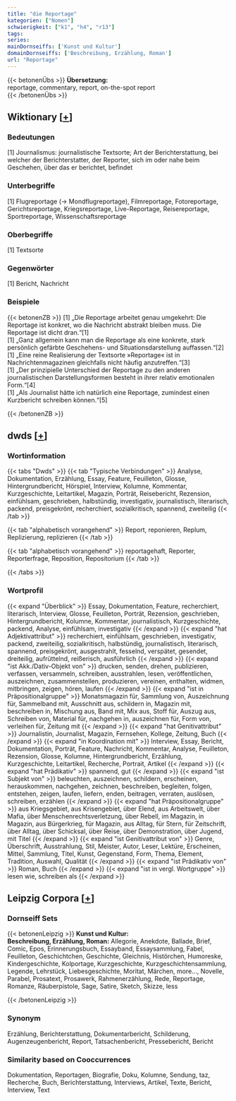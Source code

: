 ```yaml
---
title: "die Reportage"
kategorien: ["Nomen"]
schwierigkeit: ["k1", "h4", "r13"]
tags:
series:
mainDornseiffs: ['Kunst und Kultur']
domainDornseiffs: ['Beschreibung, Erzählung, Roman']
url: "Reportage"
---
```


{{< betonenÜbs >}}
**Übersetzung:**  
reportage, commentary, report, on-the-spot report  
{{< /betonenÜbs >}}

## Wiktionary [[+](https://de.wiktionary.org/wiki/Reportage)]

### Bedeutungen
[1] Journalismus: journalistische Textsorte; Art der Berichterstattung, bei welcher der Berichterstatter, der Reporter, sich im oder nahe beim Geschehen, über das er berichtet, befindet  

### Unterbegriffe
[1] Flugreportage (→ Mondflugreportage), Filmreportage, Fotoreportage, Gerichtsreportage, Kriegsreportage, Live-Reportage, Reisereportage, Sportreportage, Wissenschaftsreportage  

### Oberbegriffe
[1] Textsorte  

### Gegenwörter
[1] Bericht, Nachricht  

### Beispiele
{{< betonenZB >}}
[1] „Die Reportage arbeitet genau umgekehrt: Die Reportage ist konkret, wo die Nachricht abstrakt bleiben muss. Die Reportage ist dicht dran.“[1]  
[1] „Ganz allgemein kann man die Reportage als eine konkrete, stark persönlich gefärbte Geschehens- und Situationsdarstellung auffassen.“[2]  
[1] „Eine reine Realisierung der Textsorte »Reportage« ist in Nachrichtenmagazinen gleichfalls nicht häufig anzutreffen.“[3]  
[1] „Der prinzipielle Unterschied der Reportage zu den anderen journalistischen Darstellungsformen besteht in ihrer relativ emotionalen Form.“[4]  
[1] „Als Journalist hätte ich natürlich eine Reportage, zumindest einen Kurzbericht schreiben können.“[5]  

{{< /betonenZB >}}


## dwds [[+](https://www.dwds.de/wb/Reportage)]

### Wortinformation
{{< tabs "Dwds" >}}
{{< tab "Typische Verbindungen" >}}
Analyse, Dokumentation, Erzählung, Essay, Feature, Feuilleton, Glosse, Hintergrundbericht, Hörspiel, Interview, Kolumne, Kommentar, Kurzgeschichte, Leitartikel, Magazin, Porträt, Reisebericht, Rezension, einfühlsam, geschrieben, halbstündig, investigativ, journalistisch, literarisch, packend, preisgekrönt, recherchiert, sozialkritisch, spannend, zweiteilig
{{< /tab >}}

{{< tab "alphabetisch vorangehend" >}}
Report, reponieren, Replum, Replizierung, replizieren
{{< /tab >}}

{{< tab "alphabetisch vorangehend" >}}
reportagehaft, Reporter, Reporterfrage, Reposition, Repositorium
{{< /tab >}}

{{< /tabs >}}

### Wortprofil
{{< expand "Überblick" >}} Essay, Dokumentation, Feature, recherchiert, literarisch, Interview, Glosse, Feuilleton, Porträt, Rezension, geschrieben, Hintergrundbericht, Kolumne, Kommentar, journalistisch, Kurzgeschichte, packend, Analyse, einfühlsam, investigativ {{< /expand >}}
{{< expand "hat Adjektivattribut" >}} recherchiert, einfühlsam, geschrieben, investigativ, packend, zweiteilig, sozialkritisch, halbstündig, journalistisch, literarisch, spannend, preisgekrönt, ausgestrahlt, fesselnd, verspätet, gesendet, dreiteilig, aufrüttelnd, reißerisch, ausführlich {{< /expand >}}
{{< expand "ist Akk./Dativ-Objekt von" >}} drucken, senden, drehen, publizieren, verfassen, versammeln, schreiben, ausstrahlen, lesen, veröffentlichen, auszeichnen, zusammenstellen, produzieren, vereinen, enthalten, widmen, mitbringen, zeigen, hören, laufen {{< /expand >}}
{{< expand "ist in Präpositionalgruppe" >}} Monatsmagazin für, Sammlung von, Auszeichnung für, Sammelband mit, Ausschnitt aus, schildern in, Magazin mit, beschreiben in, Mischung aus, Band mit, Mix aus, Stoff für, Auszug aus, Schreiben von, Material für, nachgehen in, auszeichnen für, Form von, verleihen für, Zeitung mit {{< /expand >}}
{{< expand "hat Genitivattribut" >}} Journalistin, Journalist, Magazin, Fernsehen, Kollege, Zeitung, Buch {{< /expand >}}
{{< expand "in Koordination mit" >}} Interview, Essay, Bericht, Dokumentation, Porträt, Feature, Nachricht, Kommentar, Analyse, Feuilleton, Rezension, Glosse, Kolumne, Hintergrundbericht, Erzählung, Kurzgeschichte, Leitartikel, Recherche, Portrait, Artikel {{< /expand >}}
{{< expand "hat Prädikativ" >}} spannend, gut {{< /expand >}}
{{< expand "ist Subjekt von" >}} beleuchten, auszeichnen, schildern, erscheinen, herauskommen, nachgehen, zeichnen, beschreiben, begleiten, folgen, entstehen, zeigen, laufen, liefern, enden, beitragen, verraten, auslösen, schreiben, erzählen {{< /expand >}}
{{< expand "hat Präpositionalgruppe" >}} aus Kriegsgebiet, aus Krisengebiet, über Elend, aus Arbeitswelt, über Mafia, über Menschenrechtsverletzung, über Rebell, im Magazin, in Magazin, aus Bürgerkrieg, für Magazin, aus Alltag, für Stern, für Zeitschrift, über Alltag, über Schicksal, über Reise, über Demonstration, über Jugend, mit Titel {{< /expand >}}
{{< expand "ist Genitivattribut von" >}} Genre, Überschrift, Ausstrahlung, Stil, Meister, Autor, Leser, Lektüre, Erscheinen, Mittel, Sammlung, Titel, Kunst, Gegenstand, Form, Thema, Element, Tradition, Auswahl, Qualität {{< /expand >}}
{{< expand "ist Prädikativ von" >}} Roman, Buch {{< /expand >}}
{{< expand "ist in vergl. Wortgruppe" >}} lesen wie, schreiben als {{< /expand >}}

## Leipzig Corpora [[+](https://corpora.uni-leipzig.de/en/res?word=Reportage&corpusId=deu_newscrawl-public_2018)]

### Dornseiff Sets
{{< betonenLeipzig >}}
**Kunst und Kultur:**  
**Beschreibung, Erzählung, Roman:** Allegorie, Anekdote, Ballade, Brief, Comic, Epos, Erinnerungsbuch, Essayband, Essaysammlung, Fabel, Feuilleton, Geschichtchen, Geschichte, Gleichnis, Histörchen, Humoreske, Kindergeschichte, Kolportage, Kurzgeschichte, Kurzgeschichtensammlung, Legende, Lehrstück, Liebesgeschichte, Moritat, Märchen, more..., Novelle, Parabel, Prosatext, Prosawerk, Rahmenerzählung, Rede, Reportage, Romanze, Räuberpistole, Sage, Satire, Sketch, Skizze, less  

{{< /betonenLeipzig >}}

### Synonym
Erzählung, Berichterstattung, Dokumentarbericht, Schilderung, Augenzeugenbericht, Report, Tatsachenbericht, Pressebericht, Bericht


### Similarity based on Cooccurrences
Dokumentation, Reportagen, Biografie, Doku, Kolumne, Sendung, taz, Recherche, Buch, Berichterstattung, Interviews, Artikel, Texte, Bericht, Interview, Text

